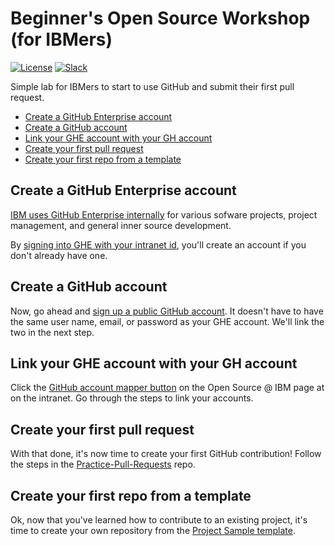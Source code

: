 # Beginner's Open Source Workshop (for IBMers)

[![License](https://img.shields.io/badge/License-Apache2-blue.svg)](https://www.apache.org/licenses/LICENSE-2.0) [![Slack](https://img.shields.io/static/v1?label=Community&message=%23open-source-general&color=blue)](https://callforcode.org/slack)

Simple lab for IBMers to start to use GitHub and submit their first pull request.

- [Create a GitHub Enterprise account](#create-a-github-enterprise-account)
- [Create a GitHub account](#create-a-github-account)
- [Link your GHE account with your GH account](#link-your-ghe-account-with-your-gh-account)
- [Create your first pull request](#create-your-first-pull-request)
- [Create your first repo from a template](#create-your-first-repo-from-a-template)

## Create a GitHub Enterprise account

[IBM uses GitHub Enterprise internally](https://www.youtube.com/watch?v=4wbxxzDp98c) for various sofware projects, project management, and general inner source development.

By [signing into GHE with your intranet id](https://github.ibm.com/), you'll create an account if you don't already have one. 

## Create a GitHub account

Now, go ahead and [sign up a public GitHub account](https://github.com/signup). It doesn't have to have the same user name, email, or password as your GHE account. We'll link the two in the next step.

## Link your GHE account with your GH account

Click the [GitHub account mapper button](https://w3.ibm.com/developer/open-source/) on the Open Source @ IBM page at on the intranet. Go through the steps to link your accounts.

## Create your first pull request

With that done, it's now time to create your first GitHub contribution! Follow the steps in the [Practice-Pull-Requests](https://github.com/Call-for-Code/Practice-Pull-Requests) repo.

## Create your first repo from a template

Ok, now that you've learned how to contribute to an existing project, it's time to create your own repository from the [Project Sample template](https://github.com/Call-for-Code/Project-Sample).

